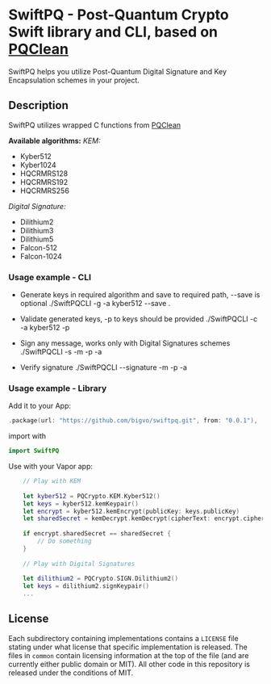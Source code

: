 # SwiftPQ - Post-Quantum Crypto Swift library and CLI, based on [PQClean](https://github.com/PQClean/PQClean)

SwiftPQ helps you utilize Post-Quantum Digital Signature and Key Encapsulation schemes in your project.

## Description

SwiftPQ utilizes wrapped C functions from [PQClean](https://github.com/PQClean/PQClean)

**Available algorithms:**
*KEM:*
* Kyber512
* Kyber1024
* HQCRMRS128
* HQCRMRS192
* HQCRMRS256

*Digital Signature:*
* Dilithium2
* Dilithium3
* Dilithium5
* Falcon-512
* Falcon-1024

### Usage example - CLI

- Generate keys in required algorithm and save to required path, --save <path> is optional
./SwiftPQCLI -g -a kyber512 --save .

- Validate generated keys, -p <path> to keys should be provided
./SwiftPQCLI -c -a kyber512 -p <path>

- Sign any message, works only with Digital Signatures schemes
./SwiftPQCLI -s -m <message> -p <pathToKeys> -a <algorithm>

- Verify signature 
./SwiftPQCLI --signature <signature> -m <message> -p <pathToKeys> -a <algorithm>

### Usage example - Library

Add it to your App:

```swift
.package(url: "https://github.com/bigvo/swiftpq.git", from: "0.0.1"),
```

import with

```swift
import SwiftPQ
```

Use with your Vapor app:

```swift
    // Play with KEM
    
    let kyber512 = PQCrypto.KEM.Kyber512()
    let keys = kyber512.kemKeypair()
    let encrypt = kyber512.kemEncrypt(publicKey: keys.publicKey)
    let sharedSecret = kemDecrypt.kemDecrypt(cipherText: encrypt.cipherText, secretKey: keys.secretKey)
    
    if encrypt.sharedSecret == sharedSecret {
        // Do something
    }
    
    // Play with Digital Signatures
    
    let dilithium2 = PQCrypto.SIGN.Dilithium2()
    let keys = dilithium2.signKeypair()
    ...
```

## License
Each subdirectory containing implementations contains a `LICENSE` file stating under what license that specific implementation is released.
The files in `common` contain licensing information at the top of the file (and are currently either public domain or MIT).
All other code in this repository is released under the conditions of MIT.
